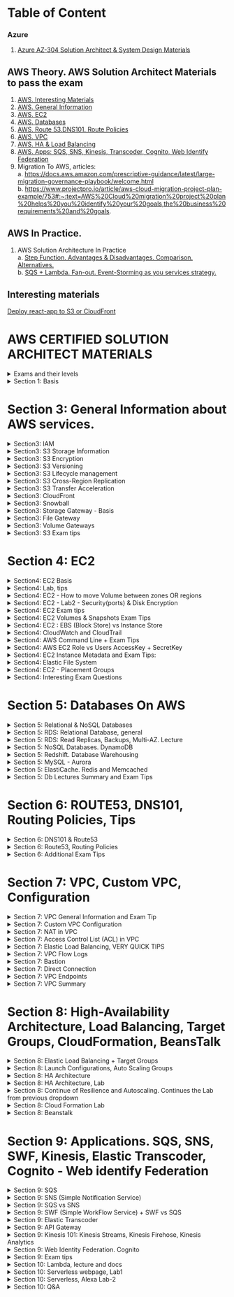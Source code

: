 # Table of Content
### Azure 
1. [Azure AZ-304 Solution Architect & System Design Materials](https://github.com/Glareone/AZ-304-SA-And-Architecture-Design-In-Depth)
## AWS Theory. AWS Solution Architect Materials to pass the exam
1. [AWS. Interesting Materials](#interesting-materials)
2. [AWS. General Information](#section-3-general-information-about-aws-services)
3. [AWS. EC2](#section-4-ec2)
4. [AWS. Databases](#section-5-databases-on-aws)
5. [AWS. Route 53.DNS101. Route Policies](#section-6-route53-dns101-routing-policies-tips)
6. [AWS. VPC](#section-7-vpc-custom-vpc-configuration)
7. [AWS. HA & Load Balancing](#section-8-high-availability-architecture-load-balancing-target-groups-cloudformation-beanstalk)
8. [AWS. Apps: SQS, SNS, Kinesis, Transcoder, Cognito, Web Identify Federation](#section-9-applications-sqs-sns-swf-kinesis-elastic-transcoder-cognito---web-identify-federation)
9. Migration To AWS, articles:  
  a. https://docs.aws.amazon.com/prescriptive-guidance/latest/large-migration-governance-playbook/welcome.html  
  b. https://www.projectpro.io/article/aws-cloud-migration-project-plan-example/753#:~:text=AWS%20Cloud%20migration%20project%20plan%20helps%20you%20identify%20your%20goals,the%20business%20requirements%20and%20goals.  

## AWS In Practice.
1. AWS Solution Architecture In Practice  
  a. [Step Function. Advantages & Disadvantages. Comparison. Alternatives.](https://github.com/Glareone/AWS-Certified-Solution-Architect/blob/master/AWS-Architecture-In-Practice/StepFunction.md)  
  b. [SQS + Lambda. Fan-out. Event-Storming as you services strategy.](https://github.com/Glareone/AWS-Certified-Solution-Architect/blob/master/AWS-Architecture-In-Practice/SQSParallelProcessing.md)    


## Interesting materials
[Deploy react-app to S3 or CloudFront](https://wolovim.medium.com/deploying-create-react-app-to-s3-or-cloudfront-48dae4ce0af)

# AWS CERTIFIED SOLUTION ARCHITECT MATERIALS

<details>
<summary>Exams and their levels</summary>
Schemes:

![tiers](readme-images/tiers.png)
![difficult](readme-images/difficulty.png)
![major-themes](readme-images/major-themes-before-exam.png)

</details>

<details>
<summary>Section 1: Basis</summary>
Schemes:

![basis](readme-images/AWS-Basis-AvailabilityZone.png)
![basis](readme-images/AWS-Basis-AvailabilityZone2.png)
![basis](readme-images/AWS-Basis-Region.png)
![basis](readme-images/AWS-Basis-Edge-Location.png)
![basis](readme-images/AWS-Basis-Web-Application-Firewall-WAF.png)
![basis](readme-images/AWS-Basis-Snowball.png)
![basis](readme-images/AWS-Basis-Snowball-edge-portable-AWS.png)

</details>

Section 3: General Information about AWS services.
===

<details>
<summary>Section3: IAM</summary>

![IAM-info1](readme-images/section3-IAM-101-Pic1.png)
![IAM-info2](readme-images/section3-IAM-101-Pic2.png)
</details>

<details>
<summary>Section3: S3 Storage Information</summary>

![S3-1](readme-images/S3-storage-classes.png)
![S3-2](readme-images/S3-Glacier(to%20Archive%20the%20data).png)
![S3-3](readme-images/S3-consistency.png)
![S3-4](readme-images/S3-Objects-consist-of.png)
![S3-exam-1-1](readme-images/S3-Storages-Availability.png)
![S3-exam-1-2](readme-images/S3-minimum-file-size.png)
</details>

<details>
<summary>Section3: S3 Encryption</summary>

![S3-5](readme-images/S3-bucket-policies(ACL,Bucket%20Policies).png)
![S3-5](readme-images/S3-encryption--transit,rest(Server-side),client.png)

</details>

<details>
<summary>Section3: S3 Versioning</summary>

![S3-versioning-1](readme-images/S3-versioning1.png)

</details>

<details>
<summary>Section3: S3 Lifecycle management</summary>

You could move your data between storage types: From Standard to Glacier, for example.
![S3-lifecycle-management](readme-images/S3-Lifecycle-Management.png)

</details>

<details>
<summary>Section3: S3 Cross-Region Replication</summary>

[AWS Replication Info](https://docs.aws.amazon.com/AmazonS3/latest/dev/replication.html)

Replication enables automatic, asynchronous copying of objects across Amazon S3 buckets. 

Buckets that are configured for object replication can be owned by the same AWS account or by different accounts. 
You can copy objects between different AWS Regions or within the same Region.

![S3-replication](readme-images/S3-replication.png)


</details>

<details>
<summary>Section3: S3 Transfer Acceleration</summary>

![S3-transfer-acceleration](readme-images/S3-Transfer-Acceleration.png)
![S3-transfer-acceleration](readme-images/S3-Transfer-Acceleration-edge-locations-scheme.png)
![S3-transfer-acceleration](readme-images/S3-Transfer-Acceleration-test-tool.png)

</details>

<details>
<summary>Section3: CloudFront</summary>

![CloudFront](readme-images/CloudFront-Key-Terminology.png)
![CloudFront](readme-images/CloudFront-Basis.png)
![CloudFront](readme-images/CloudFront-Cached-Resources.png)
![CloudFront](readme-images/CloudFront-EdgeLocations-Updating-Files.png)
Invalidating Files:
If you need to remove a file from CloudFront edge caches before it expires, you can do one of the following:
Invalidate the file from edge caches. The next time a viewer requests the file, CloudFront returns to the origin to fetch the latest version of the file.
Use file versioning to serve a different version of the file that has a different name. For more information, see Updating Existing Files Using Versioned File Names.

Important:
You cannot invalidate objects that are served by an RTMP distribution.
To invalidate files, you can specify either the path for individual files or a path that ends with the * wildcard, which might apply to one file or to many, as shown in the following examples:
/images/image1.jpg

/images/image*

/images/*
![CloudFront](readme-images/CloudFront-Distribution-Invalidations.png)

</details>

<details>
<summary>Section3: Snowball</summary>

![Snowball](readme-images/AWS-Basis-Snowball.png)
![Snowball](readme-images/AWS-Basis-Snowball2.png)
![Snowball](readme-images/Snowmobile.png)
![Snowball](readme-images/AWS-Basis-Snowball-edge-portable-AWS.png)
![Snowball](readme-images/AWS-Basis-Snowball-edge2-portable-AWS.png)

</details>

<details>
<summary>Section3: Storage Gateway - Basis</summary>

![Gateway](readme-images/Storage-gateway.png)
![Gateway](readme-images/Storage-gateway2.png)
![Gateway](readme-images/Storage-gateway3.png)
![Gateway](readme-images/Storage-gateway-types.png)
![Gateway](readme-images/Volume-gateway.png)
![Gateway](readme-images/Gateways-types-exam-tips.png)

</details>

<details>
<summary>Section3: File Gateway</summary>

![Gateway](readme-images/File-gateway.png)
![Gateway](readme-images/File-gateway2.png)

</details>

<details>
<summary>Section3: Volume Gateways</summary>

![Gateway](readme-images/Volume-gateway.png)
Stored Volumes:
![Gateway](readme-images/Volume-gateway-stored-volumes.png)
![Gateway](readme-images/Volume-gateway-stored-volumes-scheme.png)
Cached Volumes:
![Gateway](readme-images/Volume-gateway-cached-volume.png)
![Gateway](readme-images/Volume-gateway-cached-volume-scheme.png)
Tape Gateway:
![Gateway](readme-images/Volume-gateway-Tape-gateway.png)
![Gateway](readme-images/Volume-gateway-Tape-gateway-scheme.png)

</details>

<details>
<summary>Section3: S3 Exam tips</summary>

![S3-exam-1](readme-images/S3-exam-tips.png)
![S3-exam-1-1](readme-images/S3-Storages-Availability.png)
![S3-exam-1-2](readme-images/S3-minimum-file-size.png)
![S3-exam-2](readme-images/S3-exam-tips2.png)
![S3-exam-3](readme-images/S3-exam-tips3.png)
![S3-exam-4](readme-images/S3-exam-tips4.png)
![S3-exam-5](readme-images/S3-exam-tips5.png)
![S3-exam-6](readme-images/S3-versioning2.png)
![S3-exam-7](readme-images/S3-Lifecycle-Management.png)
![S3-exam-8](readme-images/S3-replication.png)
![S3-exam-9](readme-images/S3-Transfer-Acceleration.png)
![S3-exam-10](readme-images/CloudFront-Cached-Resources.png)
![S3-exam-11](readme-images/CloudFront-EdgeLocations-Updating-Files.png)
![S3-exam-12](readme-images/Gateways-types-exam-tips.png)
* SAML: [Security Assertion Markup Language 2.0](https://aws.amazon.com/identity/saml/) -  
is an open standard for exchanging identity and security information with applications and service providers.
</details>

Section 4: EC2
===

<details>
<summary>Section4: EC2 Basis</summary>

![EC2-Basis](readme-images/EC2-Description.png)
![EC2-Basis](readme-images/EC2-types.png)
![EC2-Basis](readme-images/EC2-types-mnemonic-first-char.png)
![EC2-Basis](readme-images/EC2-pricing.png)
![EC2-Basis](readme-images/EC2-pricing2.png)
![EC2-Basis](readme-images/EC2-pricing3.png)
![EC2-Basis](readme-images/EC2-pricing4.png)
![EC2-Basis](readme-images/EC2-pricing5.png)
![EC2-Basis](readme-images/EC2-pricing6.png)
![EC2-Basis](readme-images/EC2-Spot-instance-termination.png)
</details>

<details>
<summary>Section4: Lab, tips</summary>

To create SSH public key for EC2 you need to run next command in command line:
ssh-keygen -y -f Glareone-EC2-Lab1-Key-Pair.pem > MyKP.pub
"Glareone-EC2-Lab1-Key-Pair.pem" - key pair file from console.

* To resolve problem with permissions on this key:
[windows-ssh-permissions-for-private-key](https://superuser.com/questions/1296024/windows-ssh-permissions-for-private-key-are-too-open)

To run SSH commands you could use "Secure Shell App" Chrome extension.
to come into your machine you have to use its ip-address (IPv4 Public IP in Instances: [EC2-instances](https://console.aws.amazon.com/ec2/home?region=us-east-1#Instances:sort=instanceId))
* our: 54.84.6.245
* user - ec2-user

on machine: 
* yum update -y (update all packages on your machine)
* yum install httpd -y (install httpd)

[root@ip-172-31-82-192 html]# cd var/www/html
[root@ip-172-31-82-192 html]# nano index.html (create index.html in nano, just create a very simple html doc)
[root@ip-172-31-82-192 html]# service httpd start (start httpd server)
[root@ip-172-31-82-192 html]# chkconfig on (rerun httpd server if our server rebooted accidentally)

check how it works: just copy address to your browser.

</details>


<details>
<summary>Section4: EC2 - How to move Volume between zones OR regions</summary>

![EC2](readme-images/EBS-Types.png)
![EC2](readme-images/EC2-How-to-move-Volume-to-another-zone.png)
![EC2](readme-images/EC2-How-to-move-Volume-to-another-zone2.png)
![EC2](readme-images/EC2-How-to-move-Volume-to-another-zone3.png)
![EC2](readme-images/EC2-How-to-move-Volume-to-another-zone4.png)
![EC2](readme-images/EC2-How-to-move-Volume-to-another-Region.png)

</details>

<details>
<summary>Section4: EC2 - Lab2 - Security(ports) & Disk Encryption</summary>

![EC2](readme-images/EC2-Lab2-Encryption.png)
![EC2](readme-images/EC2-Lab2-Security.png)

</details>

<details>
<summary>Section4: EC2 Exam tips</summary>

![EC2-exam1](readme-images/EC2-Description.png)
![EC2-exam2](readme-images/EC2-types.png)
![EC2-exam3](readme-images/EC2-Spot-instance-termination.png)
![EC2-exam4](readme-images/EC2-Spot-instance-termination.png)
Security (ports) & Disk Encryption:
![EC2-exam5](readme-images/EC2-Lab2-exam-tips.png)
![EC2-exam6](readme-images/EC2-Lab3-Security-Exam-tips.png)
![EC2-exam7](readme-images/EC2-Lab3-Security-exam-tips2.png)
![EC2-exam8](readme-images/EBS-Types.png)
![EC2-exam9](readme-images/EC2-Volume-Encryption-1.png)

</details>

<details>
<summary>Section4: EC2 Volumes & Snapshots Exam Tips</summary>

![EC2-exam1](readme-images/EC2-Volumes&Snapshots-Exam-tips.png)
![EC2-exam2](readme-images/EC2-Volumes&Snapshots-Exam-tips2.png)
![EC2-exam3](readme-images/EC2-Volumes&Snapshots-Exam-tips3.png)
![EC2-exam4](readme-images/EC2-Volume-Encryption-1.png)

</details>

<details>
<summary>Section4: EC2 : EBS (Block Store) vs Instance Store</summary>

Major Difference - Instance Store is a real disk which is more closer to CPU.
in heavy load on read\write you could drastically decrease CPU waiting time.

But Instance Store (root volume at least) is not been saved if something wrong with Hypervisor will occur.

![EC2-EBS-vs-InsStore-1](readme-images/EC2%20-%20EBS%20vs%20Instance%20Store.png)
![EC2-EBS-vs-InsStore-2](readme-images/EC2-EBS-vs-InstanceStore-2.png)
![EC2-EBS-vs-InsStore-3](readme-images/EC2-InstanceStore-vs-EBS-Exam-tips.png)

</details>

<details>
<summary>Section4: CloudWatch and CloudTrail</summary>

![CloudWatch](readme-images/CloudWatch-What-is.png)
![CloudWatch](readme-images/CloudWatch-what-can-monitor.png)
![CloudWatch](readme-images/CloudWatch-metrics.png)
![CloudWatch](readme-images/CloudWatch-CloudTrail.png)
![CloudWatch](readme-images/CloudWatch-CloudTrail-difference.png)
![CloudWatch](readme-images/CloudWatch-Exam-tips.png)

</details>

<details>
<summary>Section4: AWS Command Line + Exam Tips</summary>

Safe information - this user is deleted.
![AWS Command Line](readme-images/AWS-Command-Line.png)
![AWS Command Line](readme-images/AWS-Command-Line-Exam-Tips.png)

</details>

<details>
<summary>Section4: AWS EC2 Role vs Users AccessKey + SecretKey</summary>

1) You could create a new role in IAM -> Create Role (For EC2).
There you could select policies for your new role. Administrator Access is suitable to manage EC2.

2) Then - you have to attach new role to your instance.
* When you login to server using ssh it will check do you have enough permissions to work with it or not.
It is more safe than use AccessKey + SecretKey pair because this pair is stored in secret directory:
~/.aws (under the root). 
* If you delete it - you will not continue your work. Besides, your credentials could be stolen
by hacker. That's why role usage is a better way.
![EC2 Role](readme-images/AWS-EC2-Attach-IAM-Role1.png)
![EC2 Role](readme-images/AWS-EC2-Attach-Role-Exam-Tips.png)

</details>

<details>
<summary>Section4: EC2 Instance Metadata and Exam Tips:</summary>

a) from aws console after ssh logging:
* [root@ip-172-31-22-213 ec2-user]# curl http://172.31.22.213/latest/user-data
You will see your bootstrap script (which you could add as listed below)
![EC2 Instance Metadata](readme-images/EC2-Bootstrap-scripts.png)
script example:
[bootstrap script example](files/BootStrap-script.txt)

b) from aws console after ssh logging:
* [root@ip-172-31-22-213 ec2-user]# curl http://172.31.22.213/latest/meta-data
get whole bunch of options:
![EC2 Instance Metadata](readme-images/EC2-Metadata.png)
![EC2 Instance Metadata](readme-images/EC2-Metadata-Exam-tips.png)
</details>

<details>
<summary>Section4: Elastic File System</summary>

This filesystem is better than EBS because you could increase its volume in a second.
Also, you could share files between your EC2 instances.
If you update a file from one instance - you could read changes from another instantly.

![EC2 Elastic-File-System](readme-images/EC2-Elastic-File-System.png)

* To work with it you need to add the next port to your security group:
NFS - port 2049

![EC2 Elastic-File-System](readme-images/EC2-EFS-File-System-exam-tips.png)
</details>

<details>
<summary>Section4: EC2 - Placement Groups</summary>

![EC2 Placement groups](readme-images/EC2-Placement-Groups.png)
![EC2 Placement groups](readme-images/EC2-Placement-Group-Cluster.png)

* PAY ATTENTION! Spread Placement Group can only have 7 running instances per Availability Zone.

![EC2 Placement groups](readme-images/EC2-Placement-Group-Spread.png)
![EC2 Placement groups](readme-images/EC2-Placement-Group-Partition.png)

* Advantages and Exam tips:

![EC2 Placement groups](readme-images/EC2-Placement-Groups-Advantages.png)
![EC2 Placement groups](readme-images/EC2-Placement-Groups-Exam-tips-2.png)


</details>

<details>
<summary>Section4: Interesting Exam Questions</summary>

1 Can I move a reserved instance from one region to another?
* No. Depending on you type of RL you can You can modify the AZ, scope, network platform, or instance size 
(within the same instance type), but not Region. In some circumstances you can sell RIs, but only if you have 
a US bank account.

2 You need to know both the private IP address and public IP address of your EC2 instance. You should
* Retrieve meta-data : /latest/meta-data

3 If an Amazon EBS volume is an additional partition (not the root volume), can I detach it without stopping the instance?
* Yes. although it may take some time.

4. You can add multiple volumes to an EC2 instance and then create your own RAID 5/RAID 10/RAID 0 configurations using 
those volumes.
* true

5. Individual instances are provisioned 
* In AZ

6. Spread Placement Groups can be deployed across multiple Availability Zones
* True

7. To retrieve instance metadata or user data you will need to use the following IP Address:
* http://169.254.169.254

8. Will an Amazon EBS root volume persist independently from the life of the terminated EC2 instance to which it was 
previously attached? In other words, if I terminated an EC2 instance, would that EBS root volume persist?
* Only if I specify that it should do so. You can control whether an EBS root volume is deleted when its associated 
instance is terminated. The default delete-on-termination behaviour depends on whether the volume is a root volume, 
or an additional volume. By default, the DeleteOnTermination attribute for root volumes is set to 'true.' However, 
this attribute may be changed at launch by using either the AWS Console or the command line. For an instance that 
is already running, the DeleteOnTermination attribute must be changed using the CLI.

9. Can you attach an EBS volume to more than one EC2 instance at the same time?
* No.

10. I can use the AWS Console to add a role to an EC2 instance after that instance has been created and powered-up.
* True

11. Can you attach an EBS volume to more than one EC2 instance at the same time?
* No.

</details>

Section 5: Databases On AWS
===

<details>
<summary>Section 5: Relational & NoSQL Databases</summary>

The most important features:
![RDS](readme-images/Section%205/RDS.png)
![RDS](readme-images/Section%205/Multi-AZ.png)

One of two ways to improve performance - use "Read Replica":
[aws link](https://aws.amazon.com/rds/details/read-replicas/)
![RDS1](readme-images/Section%205/Read%20Replica.png)
![RDS2](readme-images/Section%205/Read%20Replicas.png)

Database processing types, OLTP vs OLAP:
OLTP for Relational Databases (RDS), OLAP for Warehouses (Redshift)
![RDS3](readme-images/Section%205/OLTP.png)
![RDS4](readme-images/Section%205/OLAP.png)

Caching:
![RDS5](readme-images/Section%205/ElastiCache/Elastic%20Cache%20types.png)
![RDS6](readme-images/Section%205/ElastiCache/ElastiCache.png)
Exam Tips:
![RDS7](readme-images/Section%205/Exam%20Tips%20-%20db%20types.png)
![RDS8](readme-images/Section%205/Exam%20Tips2-performance.png)

</details>

<details>
<summary>Section 5: RDS: Relational Database, general </summary>

![RDS1](readme-images/Section%205/RDS/Pic_1.jpg)
![RDS2](readme-images/Section%205/RDS/Pic_2_RDS_Access_Configuration_1.jpg)
![RDS3](readme-images/Section%205/RDS/Pic_2_RDS_Access_Configuration_2.jpg)
![RDS4](readme-images/Section%205/RDS/Pic_3_Db_instances_limit.jpg)
![RDS5](readme-images/Section%205/RDS/Pic_4_DB_WordPress_and_DB_Connection_1.jpg)
![RDS6](readme-images/Section%205/RDS/Pic_4_DB_WordPress_and_DB_Connection_2.jpg)
![RDS7](readme-images/Section%205/RDS/ExamTip.jpg)

Issue solving with old AWS RDS interface: [Link](https://help.acloud.guru/hc/en-us/articles/360001078435)

</details>

<details>
<summary>Section 5: RDS: Read Replicas, Backups, Multi-AZ. Lecture </summary>

![RDS_Backups and ReadReplica1](readme-images/Section%205/RDS/RDS_Backups_types.jpg)
![RDS_Backups and ReadReplica2](readme-images/Section%205/RDS/RDS_Backups_Automated_type.jpg)
![RDS_Backups and ReadReplica3](readme-images/Section%205/RDS/RDS_Backups_Automated_type_2.jpg)
![RDS_Backups and ReadReplica4](readme-images/Section%205/RDS/RDS_Backups_ManualSnapshot.jpg)
![RDS_Backups and ReadReplica5](readme-images/Section%205/RDS/RDS_Backups_2.jpg)
![RDS_Backups and ReadReplica6](readme-images/Section%205/RDS/RDS_Encryption.jpg)

FOR DATA RESTORATION:

![RDS_Backups and ReadReplica7](readme-images/Section%205/RDS/RDS_Replication_1.jpg)
![RDS_Backups and ReadReplica8](readme-images/Section%205/RDS/RDS_Replication_2.jpg)
![RDS_Backups and ReadReplica9](readme-images/Section%205/RDS/RDS_Replication_3.jpg)
![RDS_Backups and ReadReplica10](readme-images/Section%205/RDS/RDS_Replication_4.jpg)

FOR PERFORMANCE IMPROVEMENTS:

![RDS_Backups and ReadReplica11](readme-images/Section%205/RDS/RDS_Read_Replica_1.jpg)
![RDS_Backups and ReadReplica12](readme-images/Section%205/RDS/RDS_Read_Replica_2.jpg)
![RDS_Backups and ReadReplica13](readme-images/Section%205/RDS/RDS_Read_Replica_3.jpg)
![RDS_Backups and ReadReplica14](readme-images/Section%205/RDS/RDS_Read_Replica_Types_4.jpg)
![RDS_Backups and ReadReplica15](readme-images/Section%205/RDS/RDS_Read_Replica_5.jpg)

Detailed Explanation How to add Read Replica to DB instance:

![RDS_ReadReplica1](readme-images/Section%205/RDS/RDS_Lab_1.jpg)
![RDS_ReadReplica2](readme-images/Section%205/RDS/RDS_Lab_2.jpg)
![RDS_ReadReplica3](readme-images/Section%205/RDS/RDS_Lab_3.jpg)
![RDS_ReadReplica4](readme-images/Section%205/RDS/RDS_Lab_3_Backup_turn-on.jpg)
![RDS_ReadReplica5](readme-images/Section%205/RDS/RDS_Lab_3_Backup_turn-on_2.jpg)
![RDS_ReadReplica6](readme-images/Section%205/RDS/RDS_Lab_4_ReadReplica_1.jpg)
![RDS_ReadReplica7](readme-images/Section%205/RDS/RDS_Lab_4_ReadReplica_2.jpg)
![RDS_ReadReplica8](readme-images/Section%205/RDS/RDS_Lab_4_ReadReplica_3.jpg)
![RDS_ReadReplica9](readme-images/Section%205/RDS/RDS_Lab_4_ReadReplica_4.jpg)

</details>

<details>
<summary>Section 5: NoSQL Databases. DynamoDB </summary>

![DynamoDB1](readme-images/Section%205/DynamoDB/DynamoDB.png)

![DynamoDB2](readme-images/Section%205/DynamoDB/DynamoDB%20Basics.png)

![DynamoDB3](readme-images/Section%205/DynamoDB/DynamoDB-Eventual%20Consistent%20Reads.png)

![DynamoDB4](readme-images/Section%205/DynamoDB/DynamoDB-StronglyConsistent%20Reads.png)

</details>

<details>
<summary>Section 5: Redshift. Database Warehousing </summary>

![Redshift1](readme-images/Section%205/Redshift/Redshift.png)
![Redshift2](readme-images/Section%205/OLAP.png)
![Redshift3](readme-images/Section%205/Redshift/Redshift-Configurations.png)
![Redshift4](readme-images/Section%205/Redshift/Redshift%20Compression.png)
![Redshift5](readme-images/Section%205/Redshift/Redshift%20Backups.png)
![Redshift6](readme-images/Section%205/Redshift/Redshift%20Pricing.png)
![Redshift7](readme-images/Section%205/Redshift/Massively%20Parallel%20Processing.png)
![Redshift8](readme-images/Section%205/Redshift/Availability.png)
![Redshift9](readme-images/Section%205/Redshift/Security.png)

</details>

<details>
<summary>Section 5: MySQL - Aurora </summary>

![Aurora1](readme-images/Section%205/MySql%20-%20Aurora/Aurora.png)
![Aurora2](readme-images/Section%205/MySql%20-%20Aurora/Basics.png)
![Aurora3](readme-images/Section%205/MySql%20-%20Aurora/Basics2.png)
![Aurora4](readme-images/Section%205/MySql%20-%20Aurora/Basics3.png)
![Aurora5](readme-images/Section%205/MySql%20-%20Aurora/Aurora%20Replicas.png)
![Aurora6](readme-images/Section%205/MySql%20-%20Aurora/Aurora%20Replicas%20Comparition%20with%20MySQL.png)

</details>

<details>
<summary>Section 5: ElastiCache. Redis and Memcached </summary>

![ElastiCache1](readme-images/Section%205/ElastiCache/ElastiCache.png)
![ElastiCache2](readme-images/Section%205/ElastiCache/Elastic%20Cache%20types.png)
![ElastiCache3](readme-images/Section%205/ElastiCache/Memcached%20vs%20Redis.png)
![ElastiCache4](readme-images/Section%205/ElastiCache/Exam%20Tips.png)

</details>

<details>
<summary>Section 5: Db Lectures Summary and Exam Tips </summary>

![Summary1](readme-images/Section%205/Exam%20Tips%201.png)
![Summary2](readme-images/Section%205/Exam%20Tips2.png)
![Summary3](readme-images/Section%205/Read%20Replicas.png)
![Summary4](readme-images/Section%205/Multi%20AZ.png)
![Summary5](readme-images/Section%205/Exam%20Tips%20-%20Encryption.png)

</details>

Section 6: ROUTE53, DNS101, Routing Policies, Tips
===

<details>
<summary>Section 6: DNS101 & Route53</summary>

![Summary1](readme-images/Section%206/DNS101.jpg)
![Summary2](readme-images/Section%206/CName.jpg)
![Summary3](readme-images/Section%206/Alias%20Records.jpg)
![Summary4](readme-images/Section%206/AliasRecordVSCName.jpg)
![Summary5](readme-images/Section%206/Route53_Tips.jpg)
![Summary6](readme-images/Section%206/Common_DNS_types.jpg)
![Summary7](readme-images/Section%206/DNS+Route53-ExamTips.jpg)

</details>

<details>
<summary>Section 6: Route53, Routing Policies</summary>

![Summary1](readme-images/Section%206/RoutingPolicies.jpg)
![Summary2](readme-images/Section%206/RoutingPolicies/SimpleRouting_Policy.jpg)
![Summary3](readme-images/Section%206/RoutingPolicies/WeightedRouting_Policy.jpg)
![Summary4](readme-images/Section%206/RoutingPolicies/RoutingPolicy_HealthCheck.jpg)
Routing Types:

![Summary5](readme-images/Section%206/RoutingPolicies/LatencyRoutingPolicy.jpg)
![Summary6](readme-images/Section%206/RoutingPolicies/FailoverRouting_Policy.jpg)
![Summary7](readme-images/Section%206/RoutingPolicies/GeolocationRoutingPolicy.jpg)
![Summary8](readme-images/Section%206/RoutingPolicies/GeoProximityRouting(UsingBiasAndTrafficFlowMap).jpg)

</details>

<details>
<summary>Section 6: Additional Exam Tips</summary>

![Summary1](readme-images/Section%206/Route53-ExamTips_1.jpg)
![Summary2](readme-images/Section%206/Route53-ExamTips_2.jpg)

</details>

Section 7: VPC, Custom VPC, Configuration
===

<details>
<summary>Section 7: VPC General Information and Exam Tip</summary>

![Summary1](readme-images/Section%207/VPC_Info_1.jpg)
![Summary2](readme-images/Section%207/VPC_Description_1.jpg)
![Summary3](readme-images/Section%207/VPC_Description_2.jpg)
![Summary4](readme-images/Section%207/VPC_Description_3.jpg)
![Summary5](readme-images/Section%207/Diagram.jpg)
![Summary6](readme-images/Section%207/VPC_Features_1.jpg)
![Summary7](readme-images/Section%207/VPC_Features_2.jpg)
![Summary8](readme-images/Section%207/VPC_Features_3(Peering).jpg)
![Summary9](readme-images/Section%207/VPC_Exam_Tips_1.jpg)

</details>

<details>
<summary>Section 7: Custom VPC Configuration</summary>

![Summary1](readme-images/Section%207/VPC_Inside_1.jpg)
![Summary2](readme-images/Section%207/VPC_Inside_2.jpg)
![Summary3](readme-images/Section%207/VPC_Inside_3.jpg)
![Summary4](readme-images/Section%207/VPC_Inside_4.jpg)
![Summary5](readme-images/Section%207/VPC_Inside_5-Internet%20Gateway.jpg)
![Summary6](readme-images/Section%207/VPC_Inside_6-Attach%20gateway%20to%20vpc.jpg)
![Summary7](readme-images/Section%207/VPC_Inside_7-Route_Tables.jpg)
![Summary8](readme-images/Section%207/VPC_Inside_8-SubnetAssociations_with_routeTables.jpg)
![Summary9](readme-images/Section%207/VPC_Inside_9-NewRouteTable.jpg)
![Summary10](readme-images/Section%207/VPC_Inside_10-MakeNewRouteTableAsPublic.jpg)
![Summary11](readme-images/Section%207/VPC_Inside_11-PublicRouteTableConfig.jpg)


Then we could start creating our EC2 instances.
In Private EC2 Instance we could create our Database (for example). 
This EC2 instance shouldn't have direct public access due potential security issues.
![Summary12](readme-images/Section%207/VPC_Inside_12-EC2-Creation.jpg)
![Summary13](readme-images/Section%207/VPC_Inside_13-EC2-SecurityGroup-Selection.jpg)
![Summary14](readme-images/Section%207/VPC_Inside_14-EC2-PrivateSubnet.jpg)
![Summary15](readme-images/Section%207/VPC_Inside_15-EC2-Final%20Configurations.jpg)
![Summary16](readme-images/Section%207/VPC_Inside_16.jpg)

To create SSH access to private EC2 instance though public EC2 - we have to use Private EC2 IP address and make some changes:
 

</details>

<details>
<summary>Section 7: NAT in VPC</summary>

Network address translation (NAT) is a method of remapping one IP address space into another by modifying
 network address information in the IP header of packets while they are in transit across a traffic routing device.
 
Difference between NAT Gateway and NAT Instance:
1) NAT Instance is literally a single EC2 Instance which do this job.
2) NAT Gateway is highly available gateway which allows you to have your private subnets and communicate out 
to the internet without becoming public.

1:
![NAT1](readme-images/Section%207/NAT/VPC-NAT_1.jpg)
![NAT2](readme-images/Section%207/NAT/VPC-NAT_Instance_create_2.jpg)
![NAT3](readme-images/Section%207/NAT/VPC-NAT_Instance_create_3.jpg)

Additional information could be found here: [AWS Documentation Link](https://docs.aws.amazon.com/vpc/latest/userguide/VPC_NAT_Instance.html)
Important Note in documentation! :
You must disable Source/Destination traffic checks.
To Do that:
![NAT4](readme-images/Section%207/NAT/VPC-NAT_Instance_Disable_SourceAndDestination_Checks_4.jpg)
![NAT5](readme-images/Section%207/NAT/VPC-NAT_Instance_RouteTable_5.jpg)
![NAT6](readme-images/Section%207/NAT/VPC-NAT_Instance_RouteTable_Edit_6.jpg)

The problem with this approach is in NAT EC2 Instance. Later This EC2 Instance with NAT would be a massive bottleneck.
And, of course, it's a point of failure.

2: Another approach is create a NAT Gateway.
![NAT5](readme-images/Section%207/NAT/VPC-NAT_Gateway_7.jpg)
![NAT6](readme-images/Section%207/NAT/VPC-NAT_Gateway_8.jpg)
![NAT7](readme-images/Section%207/NAT/VPC-NAT_Gateway_9.jpg)
![NAT8](readme-images/Section%207/NAT/VPC-NAT_Instance_Tips_10.jpg)
![NAT9](readme-images/Section%207/NAT/VPC-NAT_Gateway_Tips_11.jpg)
![NAT10](readme-images/Section%207/NAT/VPC-NAT_Gateway_Tips_12.jpg)

</details>

<details>
<summary>Section 7: Access Control List (ACL) in VPC</summary>

![ACL](readme-images/Section%207/ACL/InboundRules_1.jpg)
![ACL](readme-images/Section%207/ACL/create_new_ACL_2.jpg)
![ACL](readme-images/Section%207/ACL/New_ACL_with_Deny_rules_3.jpg)
![ACL](readme-images/Section%207/ACL/Associate_your_ACL_with_Subnets_4.jpg)
![ACL](readme-images/Section%207/ACL/Associate_your_ACL_with_Subnets_5.jpg)
![ACL](readme-images/Section%207/ACL/ACL_edit-rules-6.jpg)

Pay Attention on Ephemeral Port usage in outbound rules:
On servers, ephemeral ports may also be used as the port assignment on the server end of a communication. This is
done to continue communications with a client that initially connected to one of the server's well-known service 
listening ports.

![ACL](readme-images/Section%207/ACL/ACL_edit-rules-outbound_7.jpg)

We really need them for FTP, SSH, Http sessions and so on (and because NAT gateway uses them as well).
More information: [Ephemeral Port](https://en.wikipedia.org/wiki/Ephemeral_port)
About Ephemeral port ranges for AWS: 
[Ephemeral Port Ranges](https://docs.aws.amazon.com/vpc/latest/userguide/vpc-network-acls.html)

![ACL](readme-images/Section%207/ACL/ACL_Allow_Deny_Rules_Example_8.jpg)
![ACL](readme-images/Section%207/ACL/ACL_Allow_Deny_Rules_Example_9.jpg)
![ACL](readme-images/Section%207/ACL/ACL_SubnetHasOneACL_but_OneACLCouldHaveMultipleSubnets_10.jpg)

Exam tips:

![ACL](readme-images/Section%207/ACL/ACL_Tips_11.jpg)
![ACL](readme-images/Section%207/ACL/ACL_Tips_12.jpg)

</details>

<details>
<summary>Section 7: Elastic Load Balancing, VERY QUICK TIPS</summary>

![ELB](readme-images/Section%207/ELB/Quick_tips1.jpg)
![ELB](readme-images/Section%207/ELB/Quick_Types_2.jpg)
![ELB](readme-images/Section%207/ELB/Quick_Create_Http_note-3.jpg)

</details>

<details>
<summary>Section 7: VPC Flow Logs</summary>

![Flow_Logs](readme-images/Section%207/Flow_Logs/Logs_1.jpg)
![Flow_Logs](readme-images/Section%207/Flow_Logs/Logs_Create_2.jpg)
![Flow_Logs](readme-images/Section%207/Flow_Logs/Logs_Create_3.jpg)
![Flow_Logs](readme-images/Section%207/Flow_Logs/Logs_Create_Log_Group_4.jpg)
![Flow_Logs](readme-images/Section%207/Flow_Logs/Logs_Create_Log_5.jpg)
![Flow_Logs](readme-images/Section%207/Flow_Logs/Logs_SetUpPermissionsIAM_For_Logs_6.jpg)
![Flow_Logs](readme-images/Section%207/Flow_Logs/Logs_Create_Log_7.jpg)

Exam tips:

![Flow_Logs](readme-images/Section%207/Flow_Logs/Logs_tip1.jpg)
![Flow_Logs](readme-images/Section%207/Flow_Logs/Logs_tip2.jpg)

</details>

<details>
<summary>Section 7: Bastion</summary>

Bastion is EC2 which allows you safety access to another EC2 instances using SSH or RDP.
[Bastion Link](https://aws.amazon.com/blogs/security/controlling-network-access-to-ec2-instances-using-a-bastion-server/)

![Bastion](readme-images/Section%207/Bastion/Bastion_1.jpg)
![Bastion](readme-images/Section%207/Bastion/Bastion_2.jpg)
![Bastion](readme-images/Section%207/Bastion/Bastion_tips1.jpg)

</details>

<details>
<summary>Section 7: Direct Connection</summary>

![Direct_Connect](readme-images/Section%207/Direct%20Connect/Direct_connect_1.jpg)
![Direct_Connect](readme-images/Section%207/Direct%20Connect/Direct_connect_2.jpg)
![Direct_Connect](readme-images/Section%207/Direct%20Connect/Direct_connect_3.jpg)

</details>

<details>
<summary>Section 7: VPC Endpoints</summary>

![Virtual_Endpoints](readme-images/Section%207/Virtual%20Endpoints/Virtual_Endpoints_1.jpg)

Two types of Endpoints:
Interface and Gateway.

<b>1. Interface:</b>
![Virtual_Endpoints](readme-images/Section%207/Virtual%20Endpoints/Virtual_Endpoints_Interface_Type_2.jpg)

<b>2. Gateway:</b>
![Virtual_Endpoints](readme-images/Section%207/Virtual%20Endpoints/Virtual_Endpoints_Gateway_Type_3.jpg)
<b>Incorrect way:</b>
![Virtual_Endpoints](readme-images/Section%207/Virtual%20Endpoints/Virtual_Endpoints_Gateway_4.jpg)
<b>Correct:</b>
![Virtual_Endpoints](readme-images/Section%207/Virtual%20Endpoints/Virtual_Endpoints_Gateway_5.jpg)

How to do that:
1. Create a role to get full access to S3 Bucket.
![Virtual_Endpoints](readme-images/Section%207/Virtual%20Endpoints/Virtual_Endpoints_Gateway_Creation_6.jpg)
![Virtual_Endpoints](readme-images/Section%207/Virtual%20Endpoints/Virtual_Endpoints_Gateway_Creation_7.jpg)
![Virtual_Endpoints](readme-images/Section%207/Virtual%20Endpoints/Virtual_Endpoints_Gateway_Creation_8.jpg)

2. Attach newly created "S3 admin role to EC2":
![Virtual_Endpoints](readme-images/Section%207/Virtual%20Endpoints/Virtual_Endpoints_Gateway_Creation_9.jpg)

3. Check out the ACL Table. We should be confident that we don't have any restrictions to communicate with other services.
You could do that in VPC menu, Access Control List configuration / attach default ACL to our private subnet.

4*. Using S3 address - make manipulation with data on S3.
S3 address example is: <b>s3://YOUR_BUCKET_NAME</b>
It will work using NAT Gateway and Route in Route table:

![Virtual_Endpoints](readme-images/Section%207/Virtual%20Endpoints/Virtual_Endpoints_Gateway_Creation_10.jpg)
![Virtual_Endpoints](readme-images/Section%207/Virtual%20Endpoints/Virtual_Endpoints_Gateway_Creation_11.jpg)

It won't work without internet and connection to NAT Gateway.
That's why we need to configure our Endpoint.

5. Make Virtual Endpoint to get access to S3 Bucket without using NAT Gateway.
![Virtual_Endpoints](readme-images/Section%207/Virtual%20Endpoints/Virtual_Endpoints_Gateway_Creation_12.jpg)
![Virtual_Endpoints](readme-images/Section%207/Virtual%20Endpoints/Virtual_Endpoints_Gateway_Creation_13.jpg)
![Virtual_Endpoints](readme-images/Section%207/Virtual%20Endpoints/Virtual_Endpoints_Gateway_Creation_14.jpg)
![Virtual_Endpoints](readme-images/Section%207/Virtual%20Endpoints/Virtual_Endpoints_Gateway_Creation_15.jpg)
![Virtual_Endpoints](readme-images/Section%207/Virtual%20Endpoints/Virtual_Endpoints_Gateway_Creation_16.jpg)
![Virtual_Endpoints](readme-images/Section%207/Virtual%20Endpoints/Virtual_Endpoints_Gateway_Creation_17.jpg)

</details>

<details>
<summary>Section 7: VPC Summary</summary>

Security Groups Additional info: [Link](https://docs.aws.amazon.com/AWSEC2/latest/UserGuide/ec2-security-groups.html)
To Check IP-addresses and masks: [CIDR.XYZ](https://cidr.xyz/)

Security Group Rules:
* The rules of a security group control the inbound traffic that's allowed to reach the instances that are associated with the security group and the outbound traffic that's allowed to leave them.
* The following are the characteristics of security group rules:
* By default, security groups allow all outbound traffic.
* Security group rules are always permissive; you can't create rules that deny access.
* Security groups are stateful — if you send a request from your instance, the response traffic for that request is allowed to flow in regardless of inbound security group rules. 
* For VPC security groups, this also means that responses to allowed inbound traffic are allowed to flow out, regardless of outbound rules. For more information, see Connection Tracking.
* You can add and remove rules at any time. Your changes are automatically applied to the instances associated with the security group.

![ExamTips](readme-images/Section%207/Virtual%20Endpoints/VPC_Tips_1.jpg)
![ExamTips](readme-images/Section%207/Virtual%20Endpoints/VPC_Tips_2.jpg)
![ExamTips](readme-images/Section%207/Virtual%20Endpoints/VPC_Tips_3.jpg)
![ExamTips](readme-images/Section%207/Virtual%20Endpoints/VPC_Tips_4.jpg)
![ExamTips](readme-images/Section%207/Virtual%20Endpoints/VPC_Tips_5.jpg)
![ExamTips](readme-images/Section%207/Virtual%20Endpoints/VPC_Tips_ACL_6.jpg)
![ExamTips](readme-images/Section%207/Virtual%20Endpoints/VPC_Tips_ACL_7.jpg)
![ExamTips](readme-images/Section%207/Virtual%20Endpoints/VPC_Tips_Load_Balancer_8.jpg)
![ExamTips](readme-images/Section%207/Virtual%20Endpoints/VPC_Tips_FlowLogs_9.jpg)
![ExamTips](readme-images/Section%207/Virtual%20Endpoints/VPC_Tips_FlowLogs_10.jpg)
![ExamTips](readme-images/Section%207/Virtual%20Endpoints/VPC_Tips_Bastion_11.jpg)
![ExamTips](readme-images/Section%207/Virtual%20Endpoints/VPC_Tips_DirectConnect_12.jpg)
![ExamTips](readme-images/Section%207/Virtual%20Endpoints/VPC_Tips_VPC_Endpoint_13.jpg)


</details>

Section 8: High-Availability Architecture, Load Balancing, Target Groups, CloudFormation, BeansTalk
===

<details>
<summary>Section 8: Elastic Load Balancing + Target Groups</summary>

Official documentation: 
[ELB Documentation](https://docs.aws.amazon.com/elasticloadbalancing/latest/userguide/what-is-load-balancing.html)

![ELB](readme-images/Section%208/Load%20Balancing/Types_1.jpg)
![ELB](readme-images/Section%208/Load%20Balancing/Application_load_balancing_2.jpg)
![ELB](readme-images/Section%208/Load%20Balancing/Network_Load_Balancing_3.jpg)
![ELB](readme-images/Section%208/Load%20Balancing/Classical_load_balancing_4.jpg)
![ELB](readme-images/Section%208/Load%20Balancing/Classical_ELB_issue_5.jpg)
![ELB](readme-images/Section%208/Load%20Balancing/X-Forwarded-For_Header_6.jpg)

Load Balancer and Health Check diagram:
[ELB_Diagram](/files/Load_Balancer&Health_Check_Diagram.pdf)

Registered Instances for Your Classic Load Balancer: 
[link](https://docs.aws.amazon.com/elasticloadbalancing/latest/classic/elb-backend-instances.html)

<b>Lab Tips:</b>

Bootstrap script: [link](files/ELB_Lab_1_bootstrap_script.txt)

We have to launch 2 EC2 instances in default VPC, but in different AZ Zones.
![ELB_Lab](readme-images/Section%208/Load%20Balancing/ELB_LAB_1.jpg)

Tags: Name - Web01 and Web02
Security Group - WebDMZ
![ELB_Lab](readme-images/Section%208/Load%20Balancing/ELB_LAB_2.jpg)
![ELB_Lab](readme-images/Section%208/Load%20Balancing/ELB_LAB_Create_3.jpg)
![ELB_Lab](readme-images/Section%208/Load%20Balancing/ELB_LAB_Create_4.jpg)
![ELB_Lab](readme-images/Section%208/Load%20Balancing/ELB_LAB_Create_5.jpg)
![ELB_Lab](readme-images/Section%208/Load%20Balancing/ELB_LAB_Create_6.jpg)
![ELB_Lab](readme-images/Section%208/Load%20Balancing/ELB_LAB_Create_7.jpg)

Keep in mind that adding Elastic Load Balancer moves you out of free-tier (or barely free-tier)
![ELB_Lab](readme-images/Section%208/Load%20Balancing/ELB_LAB_Create_8.jpg)
![ELB_Lab](readme-images/Section%208/Load%20Balancing/ELB_LAB_Create_9.jpg)
![ELB_Lab](readme-images/Section%208/Load%20Balancing/ELB_LAB_Create_10.jpg)
![ELB_Lab](readme-images/Section%208/Load%20Balancing/ELB_LAB_Target_Group_11.jpg)
![ELB_Lab](readme-images/Section%208/Load%20Balancing/ELB_LAB_Target_Group_12.jpg)
![ELB_Lab](readme-images/Section%208/Load%20Balancing/ELB_LAB_app_load_balancer_13.jpg)
![ELB_Lab](readme-images/Section%208/Load%20Balancing/ELB_LAB_app_load_balancer_14.jpg)
![ELB_Lab](readme-images/Section%208/Load%20Balancing/ELB_LAB_app_load_balancer_15.jpg)
![ELB_Lab](readme-images/Section%208/Load%20Balancing/ELB_LAB_app_load_balancer_16.jpg)
![ELB_Lab](readme-images/Section%208/Load%20Balancing/ELB_LAB_app_load_balancer_registered_targets_add_17.jpg)
![ELB_Lab](readme-images/Section%208/Load%20Balancing/ELB_LAB_app_load_balancer_registered_targets_add_18.jpg)
![ELB_Lab](readme-images/Section%208/Load%20Balancing/ELB_LAB_app_load_balancer_registered_targets_add_19.jpg)
![ELB_Lab](readme-images/Section%208/Load%20Balancing/Application_load_balancing_edit_rules_20.jpg)
![ELB_Lab](readme-images/Section%208/Load%20Balancing/Application_load_balancing_edit_rules_21.jpg)
![ELB_Lab](readme-images/Section%208/Load%20Balancing/Application_load_balancing_test_22.jpg)
![ELB_Lab](readme-images/Section%208/Load%20Balancing/Application_load_balancing_tips_23.jpg)

<b>ADVANCED LOAD BALANCING PART:</b>
![ELB_Advanced](readme-images/Section%208/Load%20Balancing/Sticky_session_1.jpg)
![ELB_Advanced](readme-images/Section%208/Load%20Balancing/Sticky_session_2.jpg)
![ELB_Advanced](readme-images/Section%208/Load%20Balancing/Cross_Zone_Load_Balancing_3.jpg)
![ELB_Advanced](readme-images/Section%208/Load%20Balancing/Cross_Zone_Load_Balancing_4.jpg)
![ELB_Advanced](readme-images/Section%208/Load%20Balancing/Cross_Zone_Load_Balancing_5.jpg)
![ELB_Advanced](readme-images/Section%208/Load%20Balancing/Path_patterns_routing_6.jpg)
![ELB_Advanced](readme-images/Section%208/Load%20Balancing/Path_patterns_routing_7.jpg)
![ELB_Advanced](readme-images/Section%208/Load%20Balancing/Exam_Tips_8.jpg)

</details>

<details>
<summary>Section 8: Launch Configurations, Auto Scaling Groups</summary>

Description: an Auto Scaling Group contains a collection of Amazon EC2 instances that are treated as a logical grouping
for the purposes of automatic scaling and management.
[link](https://docs.aws.amazon.com/autoscaling/ec2/userguide/AutoScalingGroup.html)

![ASG](readme-images/Section%208/LaunchConfiguration,AutoScaling%20Groups/LaunchConfiguration_1.jpg)
![ASG](readme-images/Section%208/LaunchConfiguration,AutoScaling%20Groups/LaunchConfiguration_2.jpg)
![ASG](readme-images/Section%208/LaunchConfiguration,AutoScaling%20Groups/AutoScalingGroup_configuration_3.jpg)
![ASG](readme-images/Section%208/LaunchConfiguration,AutoScaling%20Groups/AutoScalingGroup_configuration_4.jpg)
![ASG](readme-images/Section%208/LaunchConfiguration,AutoScaling%20Groups/AutoScalingGroup_configuration_5.jpg)
![ASG](readme-images/Section%208/LaunchConfiguration,AutoScaling%20Groups/AutoScalingGroup_configuration_6.jpg)
![ASG](readme-images/Section%208/LaunchConfiguration,AutoScaling%20Groups/AutoScalingGroup_configuration_7.jpg)
![ASG](readme-images/Section%208/LaunchConfiguration,AutoScaling%20Groups/AutoScalingGroup_configuration_8.jpg)
![ASG](readme-images/Section%208/LaunchConfiguration,AutoScaling%20Groups/AutoScalingGroup_configuration_9.jpg)

</details>

<details>
<summary>Section 8: HA Architecture</summary>

A lot of questions based on High Availability design.
![HA_Architecture](readme-images/Section%208/HA_Architecture/HA_1.jpg)
![HA_Architecture](readme-images/Section%208/HA_Architecture/HA_2.jpg)
![HA_Architecture](readme-images/Section%208/HA_Architecture/HA_3.jpg)
![HA_Architecture](readme-images/Section%208/HA_Architecture/HA_4.jpg)

</details>

<details>
<summary>Section 8: HA Architecture, Lab</summary>

We need to build the next:
![HA_Architecture_Lab](readme-images/Section%208/HA_Architecture/Lab/Schema_1.jpg)

#####1 step - we have to build our S3_buckets:
![HA_Architecture_Lab](readme-images/Section%208/HA_Architecture/Lab/S3_2.jpg)

#####2 Security Groups for buckets and MySQL RDS storage:
![HA_Architecture_Lab](readme-images/Section%208/HA_Architecture/Lab/SecutiryGroups_For_RDS_and_S3_5.jpg)

#####3 step - CloudFront:
![HA_Architecture_Lab](readme-images/Section%208/HA_Architecture/Lab/CloudFront_3.jpg)
![HA_Architecture_Lab](readme-images/Section%208/HA_Architecture/Lab/CloudFront_4.jpg)

#####4 step - RDS:
![HA_Architecture_Lab](readme-images/Section%208/HA_Architecture/Lab/RDS_6.jpg)
![HA_Architecture_Lab](readme-images/Section%208/HA_Architecture/Lab/RDS_7.jpg)
![HA_Architecture_Lab](readme-images/Section%208/HA_Architecture/Lab/RDS_8.jpg)
![HA_Architecture_Lab](readme-images/Section%208/HA_Architecture/Lab/RDS_9.jpg)

#####5 step - IAM and Security Groups:
![HA_Architecture_Lab](readme-images/Section%208/HA_Architecture/Lab/IAM_10.jpg)
![HA_Architecture_Lab](readme-images/Section%208/HA_Architecture/Lab/IAM_11.jpg)
![HA_Architecture_Lab](readme-images/Section%208/HA_Architecture/Lab/IAM_12.jpg)

#####6 step - provisioning our EC2 instance:
![HA_Architecture_Lab](readme-images/Section%208/HA_Architecture/Lab/EC2_13.jpg)
![HA_Architecture_Lab](readme-images/Section%208/HA_Architecture/Lab/EC2_14.jpg)
![HA_Architecture_Lab](readme-images/Section%208/HA_Architecture/Lab/EC2_15.jpg)

Bootstrap file: [file](files/HA_Architecture_bootstrap_for_EC2.sh)


Wait while CloudFront and RDS instance are ready to move further.

#####7 step - WordPress configuration:
![HA_Architecture_Lab](readme-images/Section%208/HA_Architecture/Lab/WordPress_16.jpg)

You must deploy wp-config.php file manually from ssh console if it can't do that automatically under your
security group policies (but we opened 3306 port for this purposes)

#####8 - create our post on wordpress with pictures and check where they store. They will be right in EC2:
We need to move them to S3 and use our CloudFront to store and distribute them faster.

* Copy media files from directory to media S3 bucket:
Command from SSH to copy media files to S3:
![HA_Architecture_Lab](readme-images/Section%208/HA_Architecture/Lab/Copy_recursive_from_wordpress_media_to_s3_bucket_17.jpg)

* Copy all files to code S3 bucket:
![HA_Architecture_Lab](readme-images/Section%208/HA_Architecture/Lab/Copy_recursive_from_wordpress_all_to_another_s3_bucket_18.jpg)

* then we need to move our storage to S3s.
We have to modify ".htaccess" file, here we will find our rewrite rule. 
Default configuration:
![HA_Architecture_Lab](readme-images/Section%208/HA_Architecture/Lab/htaccess_write_configuration_19.jpg)
We have to paste our CloudFront domain name.
![HA_Architecture_Lab](readme-images/Section%208/HA_Architecture/Lab/CloudFront_Domain_name_20.jpg)
And Paste here:
![HA_Architecture_Lab](readme-images/Section%208/HA_Architecture/Lab/Rewrite_this_21.jpg)

Sync htaccess changes with S3-code-bucket:
![HA_Architecture_Lab](readme-images/Section%208/HA_Architecture/Lab/sync_changes_22.jpg)

* to move all next changes right to S3 we have to manage our Httpd (apache):
![HA_Architecture_Lab](readme-images/Section%208/HA_Architecture/Lab/httpd_manage_to_work_with_s3_23.jpg)
nano httpd.conf

![HA_Architecture_Lab](readme-images/Section%208/HA_Architecture/Lab/httpd.config_AllowOverride_rule_24.jpg)

restart apache: service httpd restart

#####9 - S3 policies to make it public:
![HA_Architecture_Lab](readme-images/Section%208/HA_Architecture/Lab/media_S3_policy_25.jpg)
![HA_Architecture_Lab](readme-images/Section%208/HA_Architecture/Lab/media_S3_policy_26.jpg)

#####10 - Load Balancing:
![HA_Architecture_Lab](readme-images/Section%208/HA_Architecture/Lab/LoadBalancer_27.jpg)
![HA_Architecture_Lab](readme-images/Section%208/HA_Architecture/Lab/LoadBalancer_28.jpg)
![HA_Architecture_Lab](readme-images/Section%208/HA_Architecture/Lab/LoadBalancer_29.jpg)
![HA_Architecture_Lab](readme-images/Section%208/HA_Architecture/Lab/LoadBalancer_30.jpg)

#####11 - Route53:
![HA_Architecture_Lab](readme-images/Section%208/HA_Architecture/Lab/Route53_31.jpg)
![HA_Architecture_Lab](readme-images/Section%208/HA_Architecture/Lab/Route53_32.jpg)
![HA_Architecture_Lab](readme-images/Section%208/HA_Architecture/Lab/Route53_33.jpg)

#####12 - TargetGroup:
![HA_Architecture_Lab](readme-images/Section%208/HA_Architecture/Lab/TargetGroups_34.jpg)
![HA_Architecture_Lab](readme-images/Section%208/HA_Architecture/Lab/TargetGroup_35.jpg)

</details>

<details>
<summary>Section 8: Continue of Resilience and Autoscaling. Continues the Lab from previous dropdown</summary>

Scheme:
![Resilience & Autoscaling](readme-images/Section%208/Resilience,Autoscaling/Schema_1.jpg)

![Resilience & Autoscaling](readme-images/Section%208/Resilience,Autoscaling/Crontab_2.jpg)

#####To run crontab: "service crond restart".
![Resilience & Autoscaling](readme-images/Section%208/Resilience,Autoscaling/Create_Image_from_EC2_instance_3.jpg)
![Resilience & Autoscaling](readme-images/Section%208/Resilience,Autoscaling/Create_Image_from_EC2_instance_4.jpg)
![Resilience & Autoscaling](readme-images/Section%208/Resilience,Autoscaling/Create_Image_from_EC2_instance_5.jpg)

#####Adding crontab update schedule for READ EC2 instance:
![Resilience & Autoscaling](readme-images/Section%208/Resilience,Autoscaling/Write_EC2_Instance_Crontab_6.jpg)

#####Adding auto-scaling for READ EC2 instances starts from adding Launch Configuration for Read EC2 instance:
![Resilience & Autoscaling](readme-images/Section%208/Resilience,Autoscaling/AutoScaling_7.jpg)
![Resilience & Autoscaling](readme-images/Section%208/Resilience,Autoscaling/AutoScaling_8.jpg)
![Resilience & Autoscaling](readme-images/Section%208/Resilience,Autoscaling/AutoScaling_9.jpg)
bootstrap script: [bootstrap script](files/Section8-Resilience-Autoscaling-80.sh)

#####And now we could start adding AutoScaling according our Launch Configuration:
![Resilience & Autoscaling](readme-images/Section%208/Resilience,Autoscaling/AutoScaling_10.jpg)
![Resilience & Autoscaling](readme-images/Section%208/Resilience,Autoscaling/AutoScaling_11.jpg)
![Resilience & Autoscaling](readme-images/Section%208/Resilience,Autoscaling/AutoScaling_12.jpg)
![Resilience & Autoscaling](readme-images/Section%208/Resilience,Autoscaling/AutoScaling_13.jpg)

#####Target group configuration (delete write EC2 node from target group):
![Resilience & Autoscaling](readme-images/Section%208/Resilience,Autoscaling/TargetGroups_14.jpg)
![Resilience & Autoscaling](readme-images/Section%208/Resilience,Autoscaling/TargetGroups_15.jpg)

#####Checking instances:
![Resilience & Autoscaling](readme-images/Section%208/Resilience,Autoscaling/Instances_16.jpg)

#####Additional tip about RDS failover and how to run it in another AZ:
![Resilience & Autoscaling](readme-images/Section%208/Resilience,Autoscaling/RDS_Failover_reboot_and_run_in_another_AZ_17.jpg)

</details>

<details>
<summary>Section 8: Cloud Formation Lab</summary>

* CloudFormation - service which allows you to create a template of your entire AWS solution.
* In several words - little service which allows you provision all what you need without requiring you
to manipulate EC2 instances.

* You could use CloudFormation to deploy super advanced stuff injecting your personal template in 
pseudo-JSON format

Additional information about CloudFormation advanced provisioning you could find: 
[CloudFormation quickstart](https://aws.amazon.com/quickstart/?quickstart-all.sort-by=item.additionalFields.updateDate&quickstart-all.sort-order=desc)

![CloudFormation](readme-images/Section%208/CloudFormation/Create_Stack_1.jpg)
![CloudFormation](readme-images/Section%208/CloudFormation/Create_Stack_2.jpg)
![CloudFormation](readme-images/Section%208/CloudFormation/Create_Stack_3.jpg)
![CloudFormation](readme-images/Section%208/CloudFormation/Create_Stack_4.jpg)
![CloudFormation](readme-images/Section%208/CloudFormation/Create_Stack_5.jpg)

</details>

<details>
<summary>Section 8: Beanstalk</summary>

* Beanstalk is for users who are not familiar with AWS and CloudFormation and would like to provision WordPress
 clicking one or two buttons.
![BeansTalk](readme-images/Section%208/Beanstalk/Beanstalk_5.jpg)
![BeansTalk](readme-images/Section%208/Beanstalk/Initial_1.jpg)
![BeansTalk](readme-images/Section%208/Beanstalk/Beanstalk_2.jpg)
![BeansTalk](readme-images/Section%208/Beanstalk/Beanstalk_3.jpg)
![BeansTalk](readme-images/Section%208/Beanstalk/Beanstalk_4.jpg)
</details>

Section 9: Applications. SQS, SNS, SWF, Kinesis, Elastic Transcoder, Cognito - Web identify Federation   
===

<details>
<summary>Section 9: SQS</summary>

![SQS](readme-images/Section%209/SQS/Initial_1.jpg)

#####Examples:
![SQS](readme-images/Section%209/SQS/2.jpg)
![SQS](readme-images/Section%209/SQS/example_3.jpg)

#####Info:
![SQS](readme-images/Section%209/SQS/SQS_4.jpg)
![SQS](readme-images/Section%209/SQS/SQS_5.jpg)
![SQS](readme-images/Section%209/SQS/Queue_Types_6.jpg)
![SQS](readme-images/Section%209/SQS/standard_7.jpg)
![SQS](readme-images/Section%209/SQS/standard_8.jpg)
![SQS](readme-images/Section%209/SQS/FIFO_9.jpg)
![SQS](readme-images/Section%209/SQS/FIFO_10.jpg)

#####Exam tips:
![SQS](readme-images/Section%209/SQS/Tips-11.jpg)
![SQS](readme-images/Section%209/SQS/Tips-12.jpg)
![SQS](readme-images/Section%209/SQS/Tips-13.jpg)

</details>

<details>
<summary>Section 9: SNS (Simple Notification Service)</summary>

![SNS](readme-images/Section%209/SNS/Initial_1.jpg)
![SNS](readme-images/Section%209/SNS/Initial_2.jpg)
![SNS](readme-images/Section%209/SNS/SQS_Integration_3.jpg)
![SNS](readme-images/Section%209/SNS/SQS_Integration_4.jpg)
![SNS](readme-images/Section%209/SNS/SNS_Availability_5.jpg)
![SNS](readme-images/Section%209/SNS/SNS_6.jpg)
![SNS](readme-images/Section%209/SNS/SNS_VS_SQS_7.jpg)

</details>

<details>
<summary>Section 9: SQS vs SNS</summary>

#####Entity Type
* SQS : Queue (Similar to JMS)
* SNS : Topic (Pub/Sub system)

#####Message consumption
* SQS : Pull Mechanism - Consumers poll and pull messages from SQS
* SNS : Push Mechanism - SNS Pushes messages to consumers

#####Use Case
* SQS : Decoupling 2 applications and allowing parallel asynchronous processing
* SNS : Fanout - Processing the same message in multiple ways

#####Persistence
* SQS : Messages are persisted for some (configurable) duration if no consumer is available
* SNS : No persistence. Whichever consumer is present at the time of message arrival gets the message and the message is
 deleted. If no consumers are available then the message is lost.
 
* SNS is a notification service for sending text based communication of different types to different destinations. 
* SQS is a queue system for asynchronously manages tasks (called messages).

#####Consumer Type
* SQS : All the consumers are supposed to be identical and hence process the messages in exact same way
* SNS : The consumers might process the messages in different ways

#####Sample applications
* SQS : Jobs framework: The Jobs are submitted to SQS and the consumers at the other end can process the jobs
 asynchronously. If the job frequency increases, the number of consumers can simply be increased to achieve
 better throughput.
* SNS : Image processing. If someone uploads an image to S3 then watermark that image, create a thumbnail and also send
 a Thank You email. In that case S3 can publish notifications to a SNS Topic with 3 consumers listening to it. 1st one
 watermarks the image, 2nd one creates a thumbnail and the 3rd one sends a Thank You email. All of them receive the
 same message (image URL) and do their processing in parallel.

#####Comparision
* SNS is a distributed publish-subscribe system. Messages are pushed to subscribers as and when they are sent by
 publishers to SNS.

* SQS is distributed queuing system. Messages are NOT pushed to receivers. Receivers have to poll or pull messages
 from SQS. Messages can't be received by multiple receivers at the same time. Any one receiver can receive a message,
 process and delete it. Other receivers do not receive the same message later. Polling inherently introduces some
 latency in message delivery in SQS unlike SNS where messages are immediately pushed to subscribers. SNS supports
 several end points such as email, sms, http end point and SQS. If you want unknown number and type of subscribers
 to receive messages, you need SNS.

* You don't have to couple SNS and SQS always. You can have SNS send messages to email, sms or http end point apart
 from SQS. There are advantages to coupling SNS with SQS. You may not want an external service to make connections
 to your hosts (firewall may block all incoming connections to your host from outside). Your end point may just die
 because of heavy volume of messages. Email and SMS maybe not your choice of processing messages quickly. By coupling
 SNS with SQS, you can receive messages at your pace. It allows clients to be offline, tolerant to network and host
 failures. You also achieve guaranteed delivery. If you configure SNS to send messages to an http end point or email
 or SMS, several failures to send message may result in message being dropped.

</details>

<details>
<summary>Section 9: SWF (Simple WorkFlow Service) + SWF vs SQS</summary>

![SWF](readme-images/Section%209/SWF/initial_1.jpg)
![SWF](readme-images/Section%209/SWF/initial_2.jpg)
![SWF](readme-images/Section%209/SWF/SQS_VS_SWF.jpg)
![SWF](readme-images/Section%209/SWF/SWF_Actors(Elements).jpg)

* While there are a limited range of SDKs available for SWF, AWS provides an HTTP based API which allows you to 
interact using any language as long as you phrase the interactions in HTTP requests.

* One time only completion is a key feature of SWF. At one time this was a key distinction from SQS, however 
with SQS FiFo queues, this is no longer a distinguishing feature.

</details>

<details>
<summary>Section 9: Elastic Transcoder</summary>

![Transcoder](readme-images/Section%209/Transcoder/Init_1.jpg)
![Transcoder](readme-images/Section%209/Transcoder/example_2.jpg)
![Transcoder](readme-images/Section%209/Transcoder/exam_tips_3.jpg)

</details>

<details>
<summary>Section 9: API Gateway</summary>

![API_Gateway](readme-images/Section%209/API%20Gateway/Init_1.jpg)
![API_Gateway](readme-images/Section%209/API%20Gateway/description_2.jpg)
![API_Gateway](readme-images/Section%209/API%20Gateway/usage_3.jpg)
![API_Gateway](readme-images/Section%209/API%20Gateway/api_capability_4.jpg)
![API_Gateway](readme-images/Section%209/API%20Gateway/deploy_5.jpg)
![API_Gateway](readme-images/Section%209/API%20Gateway/caching_6.jpg)
![API_Gateway](readme-images/Section%209/API%20Gateway/same_origin_policy_7.jpg)
![API_Gateway](readme-images/Section%209/API%20Gateway/cors_8.jpg)
![API_Gateway](readme-images/Section%209/API%20Gateway/cors_action_9.jpg)
![API_Gateway](readme-images/Section%209/API%20Gateway/tips_10.jpg)

</details>

<details>
<summary>Section 9: Kinesis 101: Kinesis Streams, Kinesis Firehose, Kinesis Analytics</summary>

![Kinesis](readme-images/Section%209/Kinesis/streaming_data_1.jpg)
![Kinesis](readme-images/Section%209/Kinesis/kinesis_2.jpg)
![Kinesis](readme-images/Section%209/Kinesis/kinesis_types_3.jpg)
![Kinesis](readme-images/Section%209/Kinesis/kinesis_work_scheme_4.jpg)
![Kinesis](readme-images/Section%209/Kinesis/Kinesis_tips_5.jpg)
![Kinesis](readme-images/Section%209/Kinesis/Kinesis_Firehose_6.jpg)
![Kinesis](readme-images/Section%209/Kinesis/Kinesis_Analytics_7.jpg)
![Kinesis](readme-images/Section%209/Kinesis/Tips_8.jpg)

</details>

<details>
<summary>Section 9: Web Identity Federation. Cognito</summary>

![Cognito](readme-images/Section%209/Web%20Identity%20Federation%20And%20Cognito/WebIdentityFederation_1.jpg)
![Cognito](readme-images/Section%209/Web%20Identity%20Federation%20And%20Cognito/Cognito_2.jpg)
![Cognito](readme-images/Section%209/Web%20Identity%20Federation%20And%20Cognito/Cognito_scheme_3.jpg)
![Cognito](readme-images/Section%209/Web%20Identity%20Federation%20And%20Cognito/Cognito_4.jpg)
#####Users pools and Identity pools:
![Cognito](readme-images/Section%209/Web%20Identity%20Federation%20And%20Cognito/User_pools_5.jpg)
![Cognito](readme-images/Section%209/Web%20Identity%20Federation%20And%20Cognito/Identity_pools_6.jpg)

#####Interactions and Synchronisation:
![Cognito](readme-images/Section%209/Web%20Identity%20Federation%20And%20Cognito/scheme_7.jpg)
![Cognito](readme-images/Section%209/Web%20Identity%20Federation%20And%20Cognito/cognito_8.jpg)
![Cognito](readme-images/Section%209/Web%20Identity%20Federation%20And%20Cognito/cognito_9.jpg)

#####Exam tips:
![Cognito](readme-images/Section%209/Web%20Identity%20Federation%20And%20Cognito/exam_tips_10.jpg)
![Cognito](readme-images/Section%209/Web%20Identity%20Federation%20And%20Cognito/exam_tips_11.jpg)

</details>

<details>
<summary>Section 9: Exam tips</summary>

![S9_ExamTips](readme-images/Section%209/Exam%20Tips/SQS_1.jpg)
![S9_ExamTips](readme-images/Section%209/Exam%20Tips/SQS_2.jpg)
![S9_ExamTips](readme-images/Section%209/Exam%20Tips/SWF_SQS_3.jpg)
![S9_ExamTips](readme-images/Section%209/Exam%20Tips/SNS_4.jpg)
![S9_ExamTips](readme-images/Section%209/Exam%20Tips/SNS_SQS_5.jpg)

* In IT the term 'message' can be used in the common sense, or to describe a piece of data of Task in an asynchronous
 queueing system such as MQseries, RabbitMQ or SQS.
 
* In SWF, what does a "domain" refer to? - A collection of related workflows.
 
* What does Amazon SES stand for? - Simple Email Service.

![S9_ExamTips](readme-images/Section%209/Exam%20Tips/API_Gateway_6.jpg)
![S9_ExamTips](readme-images/Section%209/Exam%20Tips/Kinesis_7.jpg)
![S9_ExamTips](readme-images/Section%209/Exam%20Tips/Cognito_8.jpg)
![S9_ExamTips](readme-images/Section%209/Exam%20Tips/Cognito_9.jpg)

</details>

<details>
<summary>Section 10: Lambda, lecture and docs</summary>

#####Info:
![Lambda](readme-images/Section%2010/Lambda/Brief_1.jpg)
![Lambda](readme-images/Section%2010/Lambda/lambda_2.jpg)
![Lambda](readme-images/Section%2010/Lambda/lambda_3.jpg)
![Lambda](readme-images/Section%2010/Lambda/lambda_4.jpg)



#####Triggers:
![Lambda](readme-images/Section%2010/Lambda/lambda_with_triggers_5.jpg)
* Services which could trigger Lambda:
[link](https://docs.aws.amazon.com/lambda/latest/dg/lambda-services.html#intro-core-components-event-sources)
* Comparision with EC2:
[link](https://aws.amazon.com/lambda/faqs/)

![Lambda](readme-images/Section%2010/Lambda/lambda_with_http_6.jpg)
![Lambda](readme-images/Section%2010/Lambda/lambda_vs_traditional_architecture_7.jpg)
![Lambda](readme-images/Section%2010/Lambda/lambda_languages_8.jpg)
![Lambda](readme-images/Section%2010/Lambda/lambda_costs_9.jpg)
![Lambda](readme-images/Section%2010/Lambda/lambda_10.jpg)

#####Exam tips:
![Lambda](readme-images/Section%2010/Lambda/lambda_tips_11.jpg)
![Lambda](readme-images/Section%2010/Lambda/lambda_tips_12.jpg)

</details>

<details>
<summary>Section 10: Serverless webpage, Lab1</summary>

zipped files of this course: [files](files/ServerlessWebsiteResources.zip)

![Lambda_Lab1](readme-images/Section%2010/Serverless%20website_Lab-1/Scheme_1.jpg)
![Lambda_Lab1](readme-images/Section%2010/Serverless%20website_Lab-1/lambda_2.jpg)
![Lambda_Lab1](readme-images/Section%2010/Serverless%20website_Lab-1/lambda_3.jpg)
![Lambda_Lab1](readme-images/Section%2010/Serverless%20website_Lab-1/lambda_4.jpg)
![Lambda_Lab1](readme-images/Section%2010/Serverless%20website_Lab-1/lambda_5.jpg)
![Lambda_Lab1](readme-images/Section%2010/Serverless%20website_Lab-1/lambda_6.jpg)
![Lambda_Lab1](readme-images/Section%2010/Serverless%20website_Lab-1/lambda_7.jpg)
![Lambda_Lab1](readme-images/Section%2010/Serverless%20website_Lab-1/lambda_8.jpg)

#####Trigger configuration:
![Lambda_Lab1](readme-images/Section%2010/Serverless%20website_Lab-1/configure_a_trigger_9.jpg)
![Lambda_Lab1](readme-images/Section%2010/Serverless%20website_Lab-1/configure_a_trigger_10.jpg)
![Lambda_Lab1](readme-images/Section%2010/Serverless%20website_Lab-1/configure_a_trigger_11.jpg)

#####API Gateway:
![Lambda_Lab1](readme-images/Section%2010/Serverless%20website_Lab-1/API_Gateway_Console_12.jpg)
![Lambda_Lab1](readme-images/Section%2010/Serverless%20website_Lab-1/API_Gateway_Console_13.jpg)
![Lambda_Lab1](readme-images/Section%2010/Serverless%20website_Lab-1/API_Gateway_Console_14.jpg)
![Lambda_Lab1](readme-images/Section%2010/Serverless%20website_Lab-1/API_Gateway_Console_15.jpg)

#####Deploy API:
![Lambda_Lab1](readme-images/Section%2010/Serverless%20website_Lab-1/API_Gateway_Console_Deploy_API_16.jpg)
![Lambda_Lab1](readme-images/Section%2010/Serverless%20website_Lab-1/API_Gateway_Console_17.jpg)

#####Lambda test:
![Lambda_Lab1](readme-images/Section%2010/Serverless%20website_Lab-1/API_Gateway_Console_18.jpg)

#####S3 for static html page:
![Lambda_Lab1](readme-images/Section%2010/Serverless%20website_Lab-1/S3_For_static_page_19.jpg)
![Lambda_Lab1](readme-images/Section%2010/Serverless%20website_Lab-1/S3_For_static_page_20.jpg)

#####S3 configuration to host website:
![Lambda_Lab1](readme-images/Section%2010/Serverless%20website_Lab-1/S3_configuration_to_host_Website_21.jpg)
![Lambda_Lab1](readme-images/Section%2010/Serverless%20website_Lab-1/S3_configuration_to_host_Website_22.jpg)
![Lambda_Lab1](readme-images/Section%2010/Serverless%20website_Lab-1/S3_configuration_to_host_Website_23.jpg)
![Lambda_Lab1](readme-images/Section%2010/Serverless%20website_Lab-1/S3_configuration_to_host_Website_24.jpg)

#####Route53:
![Lambda_Lab1](readme-images/Section%2010/Serverless%20website_Lab-1/Route53_25.jpg)

</details>

<details>
<summary>Section 10: Serverless, Alexa Lab-2</summary>

![Lambda_Lab2](readme-images/Section%2010/Serverless%20Alexa_Lab-2/Brief_1.jpg)
![Lambda_Lab2](readme-images/Section%2010/Serverless%20Alexa_Lab-2/Brief_2.jpg)

1) You have to create S3 bucket and make it public:
![Lambda_Lab2](readme-images/Section%2010/Serverless%20Alexa_Lab-2/S3_config_3.jpg)

2) We will generate audio file using Voice Poly service:
![Lambda_Lab2](readme-images/Section%2010/Serverless%20Alexa_Lab-2/Amazon_Poly_4.jpg)
![Lambda_Lab2](readme-images/Section%2010/Serverless%20Alexa_Lab-2/Amazon_Poly_5.jpg)

3) Check S3 is file exists
4) Create lambda:
Pay attention, you have to create lambda in a region where Alexa's trigger is enabled (only in several regions)
![Lambda_Lab2](readme-images/Section%2010/Serverless%20Alexa_Lab-2/lambda_6.jpg)
![Lambda_Lab2](readme-images/Section%2010/Serverless%20Alexa_Lab-2/lambda_7.jpg)
![Lambda_Lab2](readme-images/Section%2010/Serverless%20Alexa_Lab-2/lambda_8.jpg)
![Lambda_Lab2](readme-images/Section%2010/Serverless%20Alexa_Lab-2/lambda_9.jpg)
![Lambda_Lab2](readme-images/Section%2010/Serverless%20Alexa_Lab-2/lambda_configuration_10.jpg)
![Lambda_Lab2](readme-images/Section%2010/Serverless%20Alexa_Lab-2/lambda_configuration_11.jpg)

5) Next you have to visit Amazon Developers and play with simulator:
![Lambda_Lab2](readme-images/Section%2010/Serverless%20Alexa_Lab-2/Amazon_Developers_12.jpg)
![Lambda_Lab2](readme-images/Section%2010/Serverless%20Alexa_Lab-2/Amazon_Developers_13.jpg)

6) update data in the file and add audio link from S3 bucket:
![Lambda_Lab2](readme-images/Section%2010/Serverless%20Alexa_Lab-2/Add_audio_instead_of_text_14.jpg)

That's it.
</details>

<details>
<summary>Section 10: Q&A</summary>

* Question 1:
  You have created a simple serverless website using S3, Lambda, API Gateway and DynamoDB. 
   Your website will process the contact details of your customers, predict an expected delivery 
   date of their order and store their order in DynamoDB. You test the website before deploying it 
   into production and you notice that although the page executes, and the lambda function is triggered, 
   it is unable to write to DynamoDB. What could be the cause of this issue?
  
* A: Your lambda function does not have sufficient Identity Access Management (IAM) permissions to write to DynamoDB.

* Question 3: 
  What AWS service can be used to help resolve an issue with a lambda function?
  
* A: AWS X-Ray helps developers analyze and debug production, distributed applications, such as those built using a
   microservices & serverless architectures.
 
* Question 4:
  You have created a serverless application to add metadata to images that are uploaded to a specific S3 bucket.
   To do this, your lambda function is configured to trigger whenever a new image is created in the bucket.
   What will happen when multiple users upload multiple different images at the same time?
  
* A: Multiple instances of the Lambda function will be triggered, one for each image.
   Each time a Lambda function is triggered, an isolated instance of that function is invoked. 
   Multiple triggers result in multiple concurrent invocations, one for each time it is triggered.
  
* Question 5:
  As a DevOps engineer you are told to prepare complete solution to run a piece of code that required multi-threaded
   processing. The code has been running on an old custom-built server based around a 4 core Intel Xeon processor. 
   Which of these best describe the AWS compute services that could be used?

* A: EC2, ECS, and Lambda. The exact ratio of cores to memory has varied over time for Lambda instances, 
    however Lambda like EC2 and ECS supports hyper-threading on one or more virtual CPUs 
    (if your code supports hyper-threading). 

</details>
